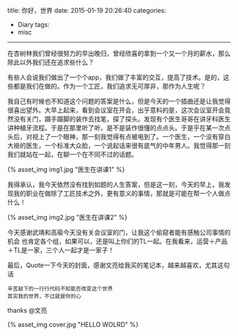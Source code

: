 title: 你好，世界
date: 2015-01-19 20:26:40
categories:
- Diary
tags:
- misc
---

在杏树林我们曾经很努力的早出晚归，曾经欣喜的拿到一个又一个月的薪水，那么除此以外我们还在追求些什么？

有些人会说我们做出了一个个app，我们做了丰富的交互，提高了技术。是的，这些都是我们在做的。作为一个工匠，我们追求无可厚非，那作为人生呢？

我自己有时候也不知道这个问题的答案是什么，但是今天的一个插曲还是让我觉得很喜出望外。大早上起来，看到会议室在开会，出乎意料的是，这次会议室开会竟然没有关门，蹑手蹑脚的装作去找笔，探了探头。发现有个医生哥哥在讲牙科医生讲种植牙流程。于是在那里听了听，是不是装作很懂的点点头。于是乎在某一次点头后，对视上了一个眼神，那一刻我觉得有点被电到了。一个医生，一个没有穿白大褂的医生，一个标准大众脸，一个说起话来很有底气的中年男人。我觉得那一刻我们就站在一起，在聊一个在不同不过的话题。

{% asset_img img1.jpg "医生在讲课1" %}

我得承认，我今天依然没有找到如题的人生答案，但是这一刻，今天的早上，我发现我的职业在做除了工匠技术之外，更有意义的事情，那就是可能在帮一个人做点什么！

{% asset_img img2.jpg "医生在讲课2" %}

今天感谢武靖和高瑜今天没有关会议室的门，让我这个偷窥者能有感触公司事情的机会
也肯定各个组，如果可以，还是叫上你们的TL一起。在我看来，运营＋产品＋TL是一家，三个人一起才是一家子！

最后，Quote一下今天的封面，感谢文亮给我买的笔记本，越来越喜欢，尤其这句话

```
辛苦敲下的一行行代码不知能否改变这个世界
其实我的世界，不过就是你的心
```

thanks @文亮

{% asset_img cover.jpg "HELLO WOLRD" %}